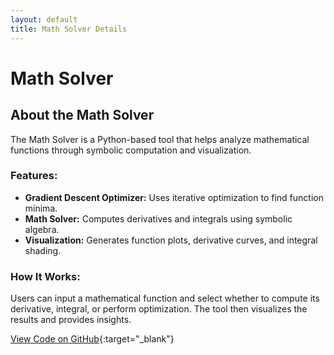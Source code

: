 ```yaml
---
layout: default
title: Math Solver Details
---
```


# Math Solver

## About the Math Solver

The Math Solver is a Python-based tool that helps analyze mathematical functions through symbolic computation and visualization.

### Features:

* **Gradient Descent Optimizer:** Uses iterative optimization to find function minima.
* **Math Solver:** Computes derivatives and integrals using symbolic algebra.
* **Visualization:** Generates function plots, derivative curves, and integral shading.

### How It Works:

Users can input a mathematical function and select whether to compute its derivative, integral, or perform optimization. The tool then visualizes the results and provides insights.

[View Code on GitHub](https://github.com/rachelradical/rachelradical.github.io/tree/main/math-solver){:target="_blank"}
